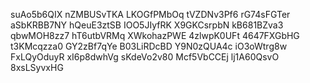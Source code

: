 suAo5b6QIX
nZMBUSvTKA
LKOGfPMbOq
tVZDNv3Pf6
rG74sFGTer
aSbKRBB7NY
hQeuE3ztSB
IOO5JIyfRK
X9GKCsrpbN
kB681BZva3
qbwMOH8zz7
hT6utbVRMq
XWkohazPWE
4zlwpK0UFt
4647FXGbHG
t3KMcqzza0
GY2zBf7qYe
B03LiRDcBD
Y9N0zQUA4c
iO3oWtrg8w
FxLQyOduyR
xI6p8dwhVg
sKdeVo2v80
Mcf5VbCCEj
lj1A60QsvO
8xsLSyvxHG
